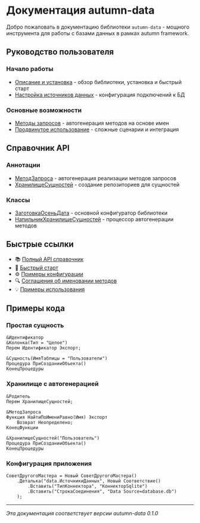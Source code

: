 # Документация autumn-data

Добро пожаловать в документацию библиотеки `autumn-data` - мощного инструмента для работы с базами данных в рамках autumn framework.

## Руководство пользователя

### Начало работы
- [Описание и установка](product/010-index.md) - обзор библиотеки, установка и быстрый старт
- [Настройка источников данных](product/020-configuration.md) - конфигурация подключений к БД

### Основные возможности  
- [Методы запросов](product/030-query-methods.md) - автогенерация методов на основе имен
- [Продвинутое использование](product/040-advanced.md) - сложные сценарии и интеграция

## Справочник API

### Аннотации
- [МетодЗапроса](api/Аннотации/МетодЗапроса.md) - автогенерация реализации методов запросов
- [ХранилищеСущностей](api/Аннотации/ХранилищеСущностей.md) - создание репозиториев для сущностей

### Классы
- [ЗаготовкаОсеньДата](api/Классы/ЗаготовкаОсеньДата.md) - основной конфигуратор библиотеки
- [НапильникХранилищеСущностей](api/Классы/НапильникХранилищеСущностей.md) - процессор автогенерации методов

## Быстрые ссылки

- 📚 [Полный API справочник](api/index.md)
- 🚀 [Быстрый старт](product/010-index.md#быстрый-старт)
- ⚙️ [Примеры конфигурации](product/020-configuration.md)
- 🔍 [Соглашения об именовании методов](product/030-query-methods.md#структура-имени-метода)
- 💡 [Примеры использования](product/040-advanced.md)

## Примеры кода

### Простая сущность
```1c
&Идентификатор
&Колонка(Тип = "Целое")
Перем Идентификатор Экспорт;

&Сущность(ИмяТаблицы = "Пользователи")
Процедура ПриСозданииОбъекта()
КонецПроцедуры
```

### Хранилище с автогенерацией
```1c
&Родитель
Перем ХранилищеСущностей;

&МетодЗапроса
Функция НайтиПоИмениРавно(Имя) Экспорт
    Возврат Неопределено;
КонецФункции

&ХранилищеСущностей("Пользователь")
Процедура ПриСозданииОбъекта()
КонецПроцедуры
```

### Конфигурация приложения
```1c
СоветДругогоМастера = Новый СоветДругогоМастера()
    .Деталька("data.ИсточникиДанных", Новый Соответствие()
        .Вставить("ТипКоннектора", "КоннекторSqlite")
        .Вставить("СтрокаСоединения", "Data Source=database.db")
    );
```

---

*Эта документация соответствует версии autumn-data 0.1.0*